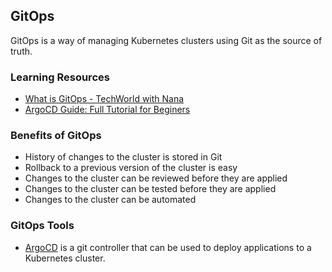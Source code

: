 ## GitOps

GitOps is a way of managing Kubernetes clusters using Git as the source of truth.

### Learning Resources

- [What is GitOps - TechWorld with Nana](https://youtu.be/f5EpcWp0THw)
- [ArgoCD Guide: Full Tutorial for Beginers](https://youtu.be/JLrR9RV9AFA)

### Benefits of GitOps

- History of changes to the cluster is stored in Git 
- Rollback to a previous version of the cluster is easy
- Changes to the cluster can be reviewed before they are applied
- Changes to the cluster can be tested before they are applied
- Changes to the cluster can be automated

### GitOps Tools

- [ArgoCD](../ArgoCD/README.md) is a git controller that can be used to deploy applications to a Kubernetes cluster. 

